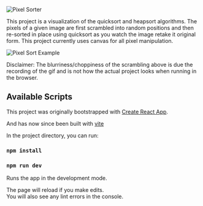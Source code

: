 
![Pixel Sorter](https://res.cloudinary.com/dgrwnfwr2/image/upload/v1557976349/pixelsorterlogo_k6eabv.gif)


<p>

This project is a visualization of the quicksort and heapsort algorithms. The pixels of a given image are first scrambled into random positions and then re-sorted in place using quicksort as you watch the image retake it original form. This project currently uses canvas for all pixel manipulation.

</p>

![Pixel Sort Example](https://res.cloudinary.com/dgrwnfwr2/image/upload/v1554067971/pixel-sorter_i4saf1.gif)

<p>
Disclaimer: The blurriness/choppiness of the scrambling above is due the recording of the gif and is not how the actual project looks when running in the browser. 
</p>

## Available Scripts

This project was originally bootstrapped with [Create React App](https://github.com/facebook/create-react-app).

And has now since been built with [vite](https://vite.dev/)

In the project directory, you can run:

### `npm install`
### `npm run dev`

Runs the app in the development mode.<br>

The page will reload if you make edits.<br>
You will also see any lint errors in the console.

